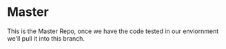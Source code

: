 Master
======

This is the Master Repo, once we have the code tested in our enviornment we'll pull it into this branch.
